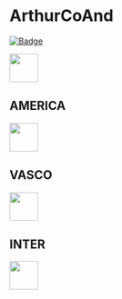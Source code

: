# ArthurCoAnd
<a href="LICENSE">![Badge](https://img.shields.io/badge/license-BeerWare-yellow?style=for-the-badge)</a> 

<a href="https://arthurcoand.github.io"><img src="https://i.pinimg.com/originals/34/c4/4b/34c44b321268000b8f7a1982365d40b9.png" width="50"></a>

## AMERICA
<a href="https://arthurcoand.github.io/AMERICA.html"><img src="Img/América.ico" width="50"></a>

## VASCO
<a href="https://arthurcoand.github.io/VASCO.html"><img src="Img/Vasco.ico" width="50"></a>

## INTER
<a href="https://arthurcoand.github.io/INTER.html"><img src="Img/Inter.ico" width="50"></a>